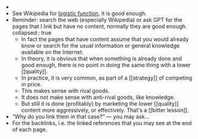 -
- See Wikipedia for [logistic function](https://en.wikipedia.org/wiki/Logistic_function), it is good enough.
- Reminder: search the web (especially Wikipedia) or ask GPT for the pages that I link but have no content, normally they are good enough.
  collapsed:: true
	- In fact the pages that have content assume that you would already know or search for the usual information or general knowledge available on the Internet.
	- In theory, it is obvious that when something is already done and good enough, there is no point in doing the same thing with a lower [[quality]].
	- In practice, it is very common, as part of a [[strategy]] of competing in price.
	- This makes sense with rival goods.
	- It does not make sense with anti-rival goods, like knowledge.
	- But still it is done (profitably) by marketing the lower [[quality]] content more aggressively, or effectively. That's a [[bitter lesson]].
- “Why do you link them in that case?” — you may ask…
- For the backlinks, i.e. the linked references that you may see at the end of each page.